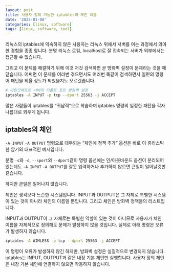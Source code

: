 ```yaml
---
layout: post
title: 사용자 정의 가능한 iptables의 체인 이름
date: '2023-01-08'
categories: [linux, software]
tags: [linux, software, tool]
---
```


리눅스의 iptables에 익숙하지 않은 사용자는 리눅스 위에서 서버를 여는 과정에서 의아한 경험을 종종 핮니다. 분명 리눅스 로컬, localhost로 잘 접속되는 서버가 외부에서는 접근할 수 없습니다.

그리고 이 문제를 해결하기 위해 이것 저것 검색하면 곧 방화벽 설정이 문제라는 것을 깨닫습니다. 어쩌면 이 문제를 여러번 겪으면서도 여러번 똑같이 검색하면서 일련의 명령어 패턴을 외울 정도가 되었을지도 모르겠습니다.

```bash
# 마인크래프트 서버의 디폴트 포트 방화벽 설정
iptables -A INPUT -p tcp --dport 25563 -j ACCEPT
```

많은 사람들이 iptables를 “귀납적”으로 학습하며 iptables 명령의 일정한 패턴을 각자 나름대로 외우게 됩니다.

## iptables의 체인

`-A INPUT` `-A OUTPUT` 명령으로 대두되는 “체인에 정책 추가” 옵션은 바로 이 휴리스틱한 암기의 대표적인 예시입니다.

분명 `-s`와 `-d`, `--sport`와 `--dport`같이 명령 옵션에는 인/아웃바운드 옵션이 분리되어 있는데도 `-A INPUT` `-A OUTPUT`를 잘못 입력하거나 추가하지 않으면 큰일이 일어날것만 같습니다.

하지만 큰일은 일어나지 않습니다.

체인은 생각보다 느슨한 시스템입니다. INPUT과 OUTPUT은 그 자체로 특별한 시스템이 있는 것이 아니라 체인의 이름일 뿐입니다. 그리고 체인은 방화벽 정책들의 리스트입니다.

INPUT과 OUTPUT이 그 자체로는 특별한 역할이 있는 것이 아니므로 사용자가 체인 이름을 자체적으로 정의해도 문제가 발생하지 않을 것입니다. 실제로 아래 명령은 오류가 발생하지 않습니다.

```bash
iptables -A AIMLESS -p tcp --dport 25563 -j ACCEPT
```

이 명령이 오류가 발생하지 않긴 하지만, 방화벽 설정은 실질적으로 변경되지 않습니다. iptables는 INPUT, OUTPUT과 같은 내장 기본 체인만 실행합니다. 사용자 정의 체인은 내장 기본 체인에 연결하지 않으면 작동하지 않습니다.
